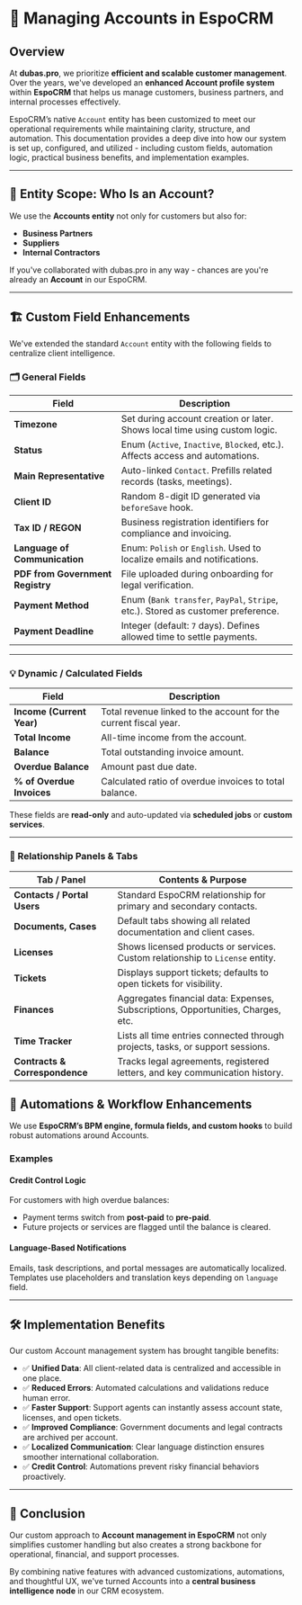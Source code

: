 # 📘 Managing Accounts in EspoCRM

## Overview

At **dubas.pro**, we prioritize **efficient and scalable customer management**. Over the years, we've developed an **enhanced Account profile system** within **EspoCRM** that helps us manage customers, business partners, and internal processes effectively.

EspoCRM’s native `Account` entity has been customized to meet our operational requirements while maintaining clarity, structure, and automation. This documentation provides a deep dive into how our system is set up, configured, and utilized  -  including custom fields, automation logic, practical business benefits, and implementation examples.

---

## 📂 Entity Scope: Who Is an Account?

We use the **Accounts entity** not only for customers but also for:

- **Business Partners**
- **Suppliers**
- **Internal Contractors**

If you've collaborated with dubas.pro in any way  -  chances are you're already an **Account** in our EspoCRM.

---

## 🏗️ Custom Field Enhancements

We've extended the standard `Account` entity with the following fields to centralize client intelligence.

### 🗂️ General Fields

| **Field**                    | **Description**                                                                 |
|-----------------------------|---------------------------------------------------------------------------------|
| **Timezone**                | Set during account creation or later. Shows local time using custom logic.     |
| **Status**                  | Enum (`Active`, `Inactive`, `Blocked`, etc.). Affects access and automations.  |
| **Main Representative**     | Auto-linked `Contact`. Prefills related records (tasks, meetings).             |
| **Client ID**               | Random 8-digit ID generated via `beforeSave` hook.                             |
| **Tax ID / REGON**          | Business registration identifiers for compliance and invoicing.               |
| **Language of Communication** | Enum: `Polish` or `English`. Used to localize emails and notifications.     |
| **PDF from Government Registry** | File uploaded during onboarding for legal verification.                |
| **Payment Method**          | Enum (`Bank transfer`, `PayPal`, `Stripe`, etc.). Stored as customer preference. |
| **Payment Deadline**        | Integer (default: `7` days). Defines allowed time to settle payments.          |

---

### 💡 Dynamic / Calculated Fields

| **Field**                   | **Description**                                                                 |
|----------------------------|---------------------------------------------------------------------------------|
| **Income (Current Year)**  | Total revenue linked to the account for the current fiscal year.               |
| **Total Income**           | All-time income from the account.                                               |
| **Balance**                | Total outstanding invoice amount.                                               |
| **Overdue Balance**        | Amount past due date.                                                           |
| **% of Overdue Invoices**  | Calculated ratio of overdue invoices to total balance.                         |

These fields are **read-only** and auto-updated via **scheduled jobs** or **custom services**.

---

### 🔗 Relationship Panels & Tabs

| **Tab / Panel**             | **Contents & Purpose**                                                                 |
|----------------------------|----------------------------------------------------------------------------------------|
| **Contacts / Portal Users**| Standard EspoCRM relationship for primary and secondary contacts.                     |
| **Documents, Cases**       | Default tabs showing all related documentation and client cases.                      |
| **Licenses**               | Shows licensed products or services. Custom relationship to `License` entity.         |
| **Tickets**                | Displays support tickets; defaults to open tickets for visibility.                    |
| **Finances**               | Aggregates financial data: Expenses, Subscriptions, Opportunities, Charges, etc.      |
| **Time Tracker**           | Lists all time entries connected through projects, tasks, or support sessions.        |
| **Contracts & Correspondence** | Tracks legal agreements, registered letters, and key communication history.     |

## 🤖 Automations & Workflow Enhancements

We use **EspoCRM’s BPM engine, formula fields, and custom hooks** to build robust automations around Accounts.

### Examples

#### Credit Control Logic

For customers with high overdue balances:

- Payment terms switch from **post-paid** to **pre-paid**.
- Future projects or services are flagged until the balance is cleared.

#### Language-Based Notifications

Emails, task descriptions, and portal messages are automatically localized. Templates use placeholders and translation keys depending on `language` field.

---

## 🛠️ Implementation Benefits

Our custom Account management system has brought tangible benefits:

- ✅ **Unified Data**: All client-related data is centralized and accessible in one place.
- ✅ **Reduced Errors**: Automated calculations and validations reduce human error.
- ✅ **Faster Support**: Support agents can instantly assess account state, licenses, and open tickets.
- ✅ **Improved Compliance**: Government documents and legal contracts are archived per account.
- ✅ **Localized Communication**: Clear language distinction ensures smoother international collaboration.
- ✅ **Credit Control**: Automations prevent risky financial behaviors proactively.

---

## 🧭 Conclusion

Our custom approach to **Account management in EspoCRM** not only simplifies customer handling but also creates a strong backbone for operational, financial, and support processes.

By combining native features with advanced customizations, automations, and thoughtful UX, we've turned Accounts into a **central business intelligence node** in our CRM ecosystem.
